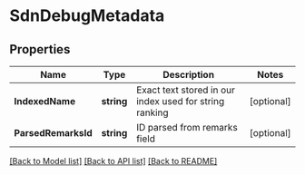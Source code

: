 # SdnDebugMetadata

## Properties

Name | Type | Description | Notes
------------ | ------------- | ------------- | -------------
**IndexedName** | **string** | Exact text stored in our index used for string ranking | [optional] 
**ParsedRemarksId** | **string** | ID parsed from remarks field | [optional] 

[[Back to Model list]](../README.md#documentation-for-models) [[Back to API list]](../README.md#documentation-for-api-endpoints) [[Back to README]](../README.md)


